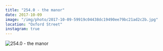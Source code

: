 ```yaml
---
title: "254.0 - the manor"
date: 2017-10-09
image: "/img/photo/2017-10-09-59919c04438dc19490ee79bc21ad2c2b.jpg"
location: "Oxford Street"
instagram: true
---
```


![254.0 - the manor](/img/photo/2017-10-09-59919c04438dc19490ee79bc21ad2c2b.jpg)
